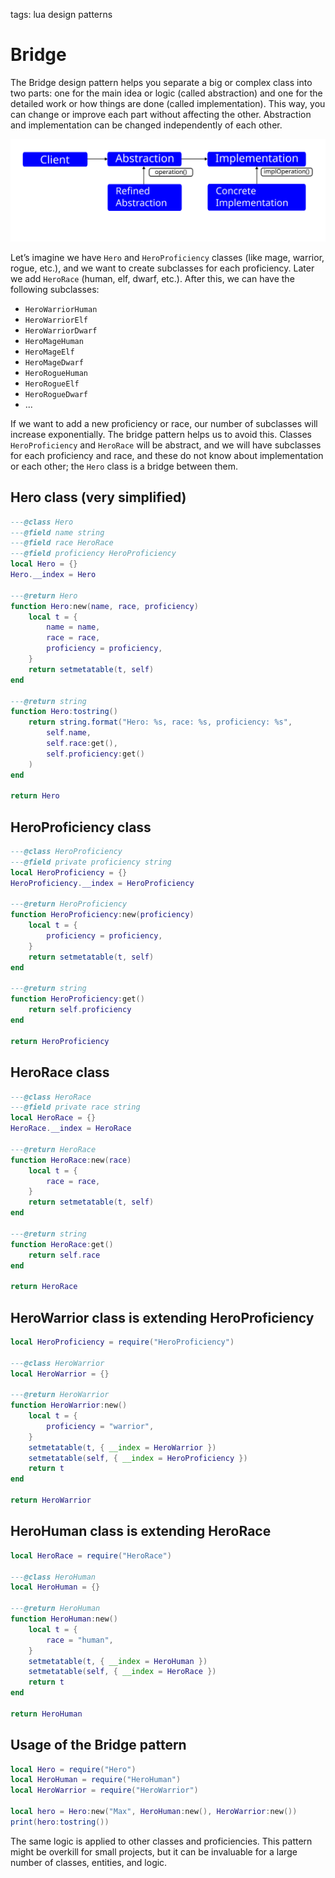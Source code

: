 <!-- Description: The Bridge design pattern helps you separate a big or complex class into two parts. Check bridge implementation in the Lua language.-->

tags: lua design patterns

# Bridge

The Bridge design pattern helps you separate a big or complex class into two parts: one for the main idea or logic 
(called abstraction) and one for the detailed work or how things are done (called implementation). This way, you can 
change or improve each part without affecting the other. Abstraction and implementation can be changed independently of 
each other.

![Bridge Scheme](/assets/img/dp-bridge.svg)

Let’s imagine we have `Hero` and `HeroProficiency` classes (like mage, warrior, rogue, etc.), and we want to create
subclasses for each proficiency. Later we add `HeroRace` (human, elf, dwarf, etc.). After this, we can have the
following subclasses:

- `HeroWarriorHuman`
- `HeroWarriorElf`
- `HeroWarriorDwarf`
- `HeroMageHuman`
- `HeroMageElf`
- `HeroMageDwarf`
- `HeroRogueHuman`
- `HeroRogueElf`
- `HeroRogueDwarf`
- ...


If we want to add a new proficiency or race, our number of subclasses will increase exponentially. The bridge pattern
helps us to avoid this. Classes `HeroProficiency` and `HeroRace` will be abstract, and we will have subclasses for each
proficiency and race, and these do not know about implementation or each other; the `Hero` class is a bridge between
them.

## Hero class (very simplified)

```lua
---@class Hero
---@field name string
---@field race HeroRace
---@field proficiency HeroProficiency
local Hero = {}
Hero.__index = Hero

---@return Hero
function Hero:new(name, race, proficiency)
	local t = {
		name = name,
		race = race,
		proficiency = proficiency,
	}
	return setmetatable(t, self)
end

---@return string
function Hero:tostring()
	return string.format("Hero: %s, race: %s, proficiency: %s",
		self.name,
		self.race:get(),
		self.proficiency:get()
	)
end

return Hero
```

## HeroProficiency class

```lua
---@class HeroProficiency
---@field private proficiency string
local HeroProficiency = {}
HeroProficiency.__index = HeroProficiency

---@return HeroProficiency
function HeroProficiency:new(proficiency)
	local t = {
		proficiency = proficiency,
	}
	return setmetatable(t, self)
end

---@return string
function HeroProficiency:get()
	return self.proficiency
end

return HeroProficiency
```

## HeroRace class

```lua
---@class HeroRace
---@field private race string
local HeroRace = {}
HeroRace.__index = HeroRace

---@return HeroRace
function HeroRace:new(race)
	local t = {
		race = race,
	}
	return setmetatable(t, self)
end

---@return string
function HeroRace:get()
	return self.race
end

return HeroRace
```

## HeroWarrior class is extending HeroProficiency

```lua
local HeroProficiency = require("HeroProficiency")

---@class HeroWarrior
local HeroWarrior = {}

---@return HeroWarrior
function HeroWarrior:new()
	local t = {
		proficiency = "warrior",
	}
	setmetatable(t, { __index = HeroWarrior })
	setmetatable(self, { __index = HeroProficiency })
	return t
end

return HeroWarrior
```

## HeroHuman class is extending HeroRace

```lua
local HeroRace = require("HeroRace")

---@class HeroHuman
local HeroHuman = {}

---@return HeroHuman
function HeroHuman:new()
	local t = {
		race = "human",
	}
	setmetatable(t, { __index = HeroHuman })
	setmetatable(self, { __index = HeroRace })
	return t
end

return HeroHuman
```

## Usage of the Bridge pattern

```lua
local Hero = require("Hero")
local HeroHuman = require("HeroHuman")
local HeroWarrior = require("HeroWarrior")

local hero = Hero:new("Max", HeroHuman:new(), HeroWarrior:new())
print(hero:tostring())
```

The same logic is applied to other classes and proficiencies. This pattern might be overkill for small projects, but it
can be invaluable for a large number of classes, entities, and logic.